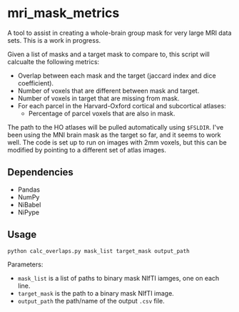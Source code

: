 # mri_mask_metrics
A tool to assist in creating a whole-brain group mask for very large MRI data sets. This is a work in progress.

Given a list of masks and a target mask to compare to, this script will calcualte the following metrics:
- Overlap between each mask and the target (jaccard index and dice coefficient).
- Number of voxels that are different between mask and target.
- Number of voxels in target that are missing from mask.
- For each parcel in the Harvard-Oxford cortical and subcortical atlases:
  - Percentage of parcel voxels that are also in mask.
 
The path to the HO atlases will be pulled automatically using `$FSLDIR`. I've been using the MNI brain mask as the target so far, and it seems to work well. The code is set up to run on images with 2mm voxels, but this can be modified by pointing to a different set of atlas images.

## Dependencies
- Pandas
- NumPy
- NiBabel
- NiPype

## Usage
```
python calc_overlaps.py mask_list target_mask output_path
```
Parameters:
- `mask_list` is a list of paths to binary mask NIfTI iamges, one on each line.
- `target_mask` is the path to a binary mask NIfTI image.
- `output_path` the path/name of the output `.csv` file.
